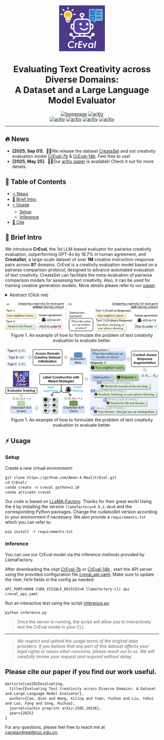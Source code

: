 <a name="readme-top"></a>
<p align="center">
  <img src="figs/favicon.svg" alt="Logo" width="150">
  <h1 align="center">Evaluating Text Creativity across Diverse Domains:</br>A Dataset and a Large Language Model Evaluator</h1>
</p>


<div align="center">
  <a href="https://creval-creative-evaluation.github.io/"><img src="https://img.shields.io/badge/Project%20Page-666?logo=googledocs&logoColor=FFE165&style=for-the-badge" alt="homepage"></a>
  <a href="https://arxiv.org/pdf/2505.19236"><img src="https://img.shields.io/badge/arXiv%20paper-666?logo=arxiv&logoColor=FFE165&style=for-the-badge" alt="arXiv"></a>
  <br/>
  <a href="https://huggingface.co/datasets/Aman/CreataSet"><img src="https://img.shields.io/badge/CreataSet-dataset-blue?logo=databricks&logoColor=white&style=for-the-badge" alt="arXiv"></a>
  <a href="https://huggingface.co/Aman/CrEval-7b"><img src="https://img.shields.io/badge/model-7b-purple?logo=huggingface&logoColor=yellow&style=for-the-badge" alt="arXiv"></a>
  <a href="https://huggingface.co/Aman/CrEval-14b"><img src="https://img.shields.io/badge/model-14b-purple?logo=huggingface&logoColor=yellow&style=for-the-badge" alt="arXiv"></a>
  <a href="https://github.com/Aman-4-Real/CrEval"><img src="https://img.shields.io/badge/github-code-black?logo=github&logoColor=white&style=for-the-badge" alt="arXiv"></a>
  <br/>
  <hr>
</div>


<span id='news'/>

## 🔥 News

<div class="scrollable">
    <ul>
      <li><strong>[2025, Sep 01]</strong>: &nbsp;🎉🎉We release the dataset <a href="https://huggingface.co/datasets/Aman/CreataSet">CreataSet</a> and out creativity evaluation model <a href="https://huggingface.co/Aman/CrEval-7b">CrEval-7b</a> & <a href="https://huggingface.co/Aman/CrEval-14b">CrEval-14b</a>. Feel free to use!</li>
      <li><strong>[2025, May 25]</strong>: &nbsp;🎉🎉Our <a href="https://arxiv.org/pdf/2505.19236">arXiv paper</a> is available! Check it out for more details.</li>
    </ul>
</div>
<span id='table-of-contents'/>

## 📑 Table of Contents

* <a href='#news'>🔥 News</a>
* <a href='#brief_intro'>📍 Brief Intro</a>
* <a href='#usage'>⚡ Usage</a>
  * <a href='#setup'>Setup</a>
  * <a href='#infer'>Inference</a>
* <a href='#cite'>🌟 Cite</a>




<span id='brief_intro'/>

## 📍 Brief Intro

We introduce **CrEval**, the 1st LLM-based evaluator for pairwise creativity evaluation, outperforming GPT-4o by 18.7% in human agreement, and **CreataSet**, a large-scale dataset of over **1M** creative instruction-response pairs across **87** domains. CrEval is a creativity evaluation model based on a pairwise comparison protocol, designed to advance automated evaluation of text creativity. CreataSet can facilitate the meta-evaluation of pairwise comparison models for assessing text creativity. Also, it can be used for training creative generation models. More details please refer to our [paper](https://arxiv.org/abs/2505.19236). 

<details>
<summary> Abstract (Click me) </summary>

Creativity evaluation remains a challenging frontier for large language models (LLMs). Current evaluations heavily rely on inefficient and costly human judgments, hindering progress in enhancing machine creativity. While automated methods exist, ranging from psychological testing to heuristic- or prompting-based approaches, they often lack generalizability or alignment with human judgment.

To address these issues, in this paper, we propose a novel pairwise-comparison framework for assessing textual creativity, leveraging shared contextual instructions to improve evaluation consistency. We introduce CreataSet, a large-scale dataset with 100K+ human-level and 1M+ synthetic creative instruction-response pairs spanning diverse open-domain tasks. Through training on CreataSet, we develop an LLM-based evaluator named CrEval. CrEval demonstrates remarkable superiority over existing methods in alignment with human judgments.

Experimental results underscore the indispensable significance of integrating both human-generated and synthetic data in training highly robust evaluators, and showcase the practical utility of CrEval in boosting the creativity of LLMs. We will release all data, code, and models publicly soon to support further research.
</details>


<p align="center">
  <img src="figs/teaser.png" width="900"><br/>
  Figure 1. An example of how to formulate the problem of text creativity evaluation to evaluate better.
</p>
<p align="center">
  <img src="figs/flowchart.png" width="800"><br/>
  Figure 1. An example of how to formulate the problem of text creativity evaluation to evaluate better.
</p>


<span id='usage'/>

## ⚡ Usage

<span id='setup'/>

### Setup

Create a new virtual environment:
```
git clone https://github.com/Aman-4-Real/CrEval.git
cd CrEval/
conda create -n creval python=3.10
conda activate creval
```
Our code is based on [LLaMA-Factory](https://github.com/hiyouga/LLaMA-Factory). Thanks for their great work!
Using the it by installing the version `llamafactory=0.9.2.dev0` and the corresponding Python packages.
Change the cudatoolkit version according to your environment if necessary.
We also provide a `requirements.txt` which you can refer to.
```
pip install -r requirements.txt
```



<span id='infer'/>

### Inference

You can use our CrEval model via the inference methods provided by LlamaFactory.

After downloading the ckpt <a href="https://huggingface.co/Aman/CrEval-7b">CrEval-7b</a> or <a href="https://huggingface.co/Aman/CrEval-14b">CrEval-14b</a> , start the API server using the provided configuration file [creval_api.yaml](https://github.com/Aman-4-Real/CrEval/blob/main/creval_api.yaml). Make sure to update the `YOUR_PATH` fields in the config as needed:

```
API_PORT=8000 CUDA_VISIBLE_DEVICES=0 llamafactory-cli api creval_api.yaml
```

Run an interactive test using the script [inference.py](https://github.com/Aman-4-Real/CrEval/blob/main/inference.py):

```
python inference.py
```
> Once the server is running, the script will allow you to interactively test the CrEval model in your CLI.


<hr>

> *We respect and uphold the usage terms of the original data providers. If you believe that any part of this dataset affects your legal rights or raises other concerns, please reach out to us. We will carefully review your request and respond without delay.*


<span id='cite'/>

<h2> Please cite our paper if you find our work useful. </h2>

```
@article{cao2025evaluating,
  title={Evaluating Text Creativity across Diverse Domains: A Dataset and Large Language Model Evaluator},
  author={Cao, Qian and Wang, Xiting and Yuan, Yuzhuo and Liu, Yahui and Luo, Fang and Song, Ruihua},
  journal={arXiv preprint arXiv:2505.19236},
  year={2025}
}
```
For any questions, please feel free to reach me at caoqian4real@ruc.edu.cn.







